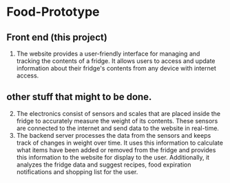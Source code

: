 # Food-Prototype
## Front end (this project)
1. The website provides a user-friendly interface for managing and tracking the contents of a fridge. It allows users to access and update information about their fridge's contents from any device with internet access.

## other stuff that might to be done.
2. The electronics consist of sensors and scales that are placed inside the fridge to accurately measure the weight of its contents. These sensors are connected to the internet and send data to the website in real-time.
3. The backend server processes the data from the sensors and keeps track of changes in weight over time. It uses this information to calculate what items have been added or removed from the fridge and provides this information to the website for display to the user. Additionally, it analyzes the fridge data and suggest recipes, food expiration notifications and shopping list for the user. 

